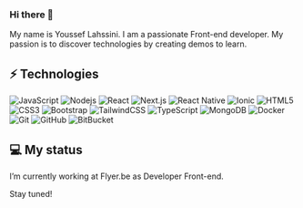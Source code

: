 ### Hi there 👋
My name is Youssef Lahssini. I am a passionate Front-end developer. My passion is to discover technologies by creating demos to learn.

## ⚡ Technologies
![JavaScript](https://img.shields.io/badge/-JavaScript-black?style=flat-square&logo=javascript)
![Nodejs](https://img.shields.io/badge/-Nodejs-black?style=flat-square&logo=Node.js)
![React](https://img.shields.io/badge/-React-black?style=flat-square&logo=react)
![Next.js](https://img.shields.io/badge/-NextJs-black?style=flat-square&logo=next.js)
![React Native](https://img.shields.io/badge/-React%20Native-darkblue?style=flat-square&logo=react)
![Ionic](https://img.shields.io/badge/-Ionic-black?style=flat-square&logo=ionic)
![HTML5](https://img.shields.io/badge/-HTML5-E34F26?style=flat-square&logo=html5&logoColor=white)
![CSS3](https://img.shields.io/badge/-CSS3-1572B6?style=flat-square&logo=css3)
![Bootstrap](https://img.shields.io/badge/-Bootstrap-563D7C?style=flat-square&logo=bootstrap)
![TailwindCSS](https://img.shields.io/badge/Tailwind_CSS-38B2AC?style=flat-square&logo=tailwind-css&logoColor=white)
![TypeScript](https://img.shields.io/badge/-TypeScript-007ACC?style=flat-square&logo=typescript&logoColor=white)
![MongoDB](https://img.shields.io/badge/-MongoDB-black?style=flat-square&logo=mongodb)
![Docker](https://img.shields.io/badge/-Docker-black?style=flat-square&logo=docker)
![Git](https://img.shields.io/badge/-Git-black?style=flat-square&logo=git)
![GitHub](https://img.shields.io/badge/-GitHub-181717?style=flat-square&logo=github)
![BitBucket](https://img.shields.io/badge/-BitBucket-darkblue?style=flat-square&logo=bitbucket)


## 💻 My status
I’m currently working at Flyer.be as Developer Front-end.

<!--
## CodeSandbox
You can see my experiments on other technologies => [CodeSandbox](https://codesandbox.io/s/confident-darkness-9zvzh?file=/src/wrapper.jsx)
-->

<!-- ## 📈 My stats
[![Top Langs](https://github-readme-stats.vercel.app/api/top-langs/?username=ylahssini&layout=compact)]()
[![Lahssini's github stats](https://github-readme-stats.vercel.app/api?username=ylahssini&hide=prs,contribs&show_icons=true&theme=dracula)]() -->


Stay tuned!
<!--
[![Emoji Translator](https://github-readme-stats.vercel.app/api/pin/?username=ylahssini&repo=emoji-translator)]()

**ylahssini/ylahssini** is a ✨ _special_ ✨ repository because its `README.md` (this file) appears on your GitHub profile.

Here are some ideas to get you started:

- 🔭 I’m currently working on ...
- 🌱 I’m currently learning ...
- 👯 I’m looking to collaborate on ...
- 🤔 I’m looking for help with ...
- 💬 Ask me about ...
- 📫 How to reach me: ...
- 😄 Pronouns: ...
- ⚡ Fun fact: ...
-->
